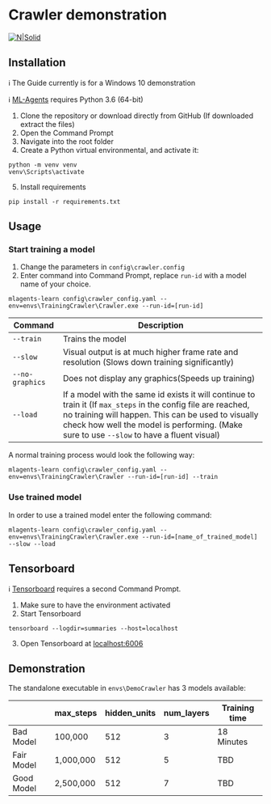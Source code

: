 # Crawler demonstration
[![N|Solid](https://encrypted-tbn0.gstatic.com/images?q=tbn:ANd9GcRBH8MYoq_M6I5yFqNsIH-SDUwR403f4nMKHONWwLjHR8InZN_1MA)](https://etown.edu)
## Installation
:information_source: The Guide currently is for a Windows 10 demonstration

:information_source: [ML-Agents](https://github.com/Unity-Technologies/ml-agents) requires Python 3.6 (64-bit)

1. Clone the repository or download directly from GitHub (If  downloaded extract the files)
2. Open the Command Prompt
3. Navigate into the root folder
4. Create a Python virtual environmental, and activate it: 
```console
python -m venv venv 
venv\Scripts\activate
 ```
 5. Install requirements
```console
pip install -r requirements.txt
 ```
## Usage
### Start training a model
1. Change the parameters in `config\crawler.config`
2. Enter command into Command Prompt, replace `run-id` with a model name of your choice.
```console
mlagents-learn config\crawler_config.yaml --env=envs\TrainingCrawler\Crawler.exe --run-id=[run-id]
```
|Command|Description  |
|--|--|
|`--train`|Trains the model|
|`--slow`|Visual output is at much higher frame rate and resolution (Slows down training significantly)|
|`--no-graphics`|Does not display any graphics(Speeds up training)|
|`--load`|If a model with the same id exists it will continue to train it (If `max_steps` in the config file are reached, no training will happen. This can be used to visually check how well the model is performing. (Make sure to use `--slow` to have a fluent visual)|

A normal training process would look the following way:
```console
mlagents-learn config\crawler_config.yaml --env=envs\TrainingCrawler\Crawler --run-id=[run-id] --train
```
### Use trained model
In order to use a trained model enter the following command:
```console
mlagents-learn config\crawler_config.yaml --env=envs\TrainingCrawler\Crawler.exe --run-id=[name_of_trained_model] --slow --load
```


## Tensorboard
:information_source: [Tensorboard](https://github.com/tensorflow/tensorboard) requires a second Command Prompt.
1. Make sure to have the environment activated
2.  Start Tensorboard
```console
tensorboard --logdir=summaries --host=localhost
```
3. Open Tensorboard at [localhost:6006](http://localhost:6006)

## Demonstration

The standalone executable in `envs\DemoCrawler` has 3 models available:

|  |max_steps|hidden_units|num_layers|Training time|
|--|--|--|--|--|
|Bad Model|100,000|512|3|18 Minutes|
|Fair Model|1,000,000|512|5|TBD|
|Good Model|2,500,000|512|7|TBD|
